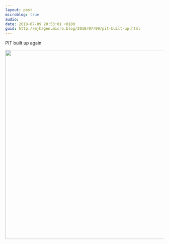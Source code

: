 ```yaml
---
layout: post
microblog: true
audio: 
date: 2018-07-09 20:53:01 +0100
guid: http://mjhagen.micro.blog/2018/07/09/pit-built-up.html
---
```

PIT built up again

<img src="http://mjhagen.micro.blog/uploads/2018/eefe869fdf.jpg" width="600" height="600" />
